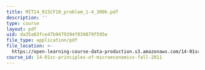 ```yaml
---
title: MIT14_01SCF10_problem_1-4_300k.pdf
description: ''
type: course
layout: pdf
uid: da35a03fce47b9479394f039879f595e
file_type: application/pdf
file_location: >-
  https://open-learning-course-data-production.s3.amazonaws.com/14-01sc-principles-of-microeconomics-fall-2011/da35a03fce47b9479394f039879f595e_MIT14_01SCF10_problem_1-4_300k.pdf
course_id: 14-01sc-principles-of-microeconomics-fall-2011
---
```

